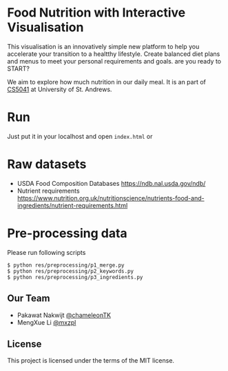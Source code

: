 # Food Nutrition with Interactive Visualisation 

This visualisation is an innovatively simple new platform to help you accelerate your transition to a healtthy lifestyle. Create balanced diet plans and menus to meet your personal requirements and goals. are you ready to START?

We aim to explore how much nutrition in our daily meal.
It is an part of [CS5041](https://info.cs.st-andrews.ac.uk/student-handbook/modules/CS5044.html) at University of St. Andrews.

# Run
Just put it in your localhost and open `index.html` or 

# Raw datasets
* USDA Food Composition Databases https://ndb.nal.usda.gov/ndb/
* Nutrient requirements https://www.nutrition.org.uk/nutritionscience/nutrients-food-and-ingredients/nutrient-requirements.html

# Pre-processing data
Please run following scripts
````
$ python res/preprocessing/p1_merge.py
$ python res/preprocessing/p2_keywords.py
$ python res/preprocessing/p3_ingredients.py
````

## Our Team
* Pakawat Nakwijt [@chameleonTK](https://github.com/chameleonTK)
* MengXue Li [@mxzpl](https://github.com/mxzpl)


## License
This project is licensed under the terms of the MIT license.
